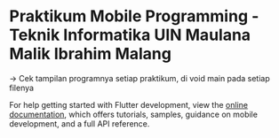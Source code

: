 # Praktikum Mobile Programming - Teknik Informatika UIN Maulana Malik Ibrahim Malang

-> Cek tampilan programnya setiap praktikum, di void main pada setiap filenya

For help getting started with Flutter development, view the
[online documentation](https://docs.flutter.dev/), which offers tutorials,
samples, guidance on mobile development, and a full API reference.
